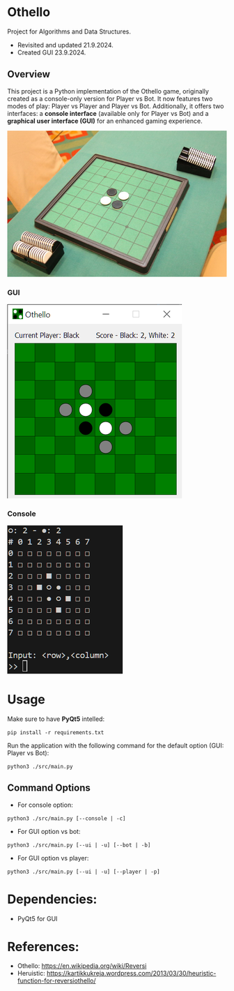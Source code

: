 # Othello
Project for Algorithms and Data Structures.

- Revisited and updated 21.9.2024.
- Created GUI 23.9.2024.

## Overview
This project is a Python implementation of the Othello game, originally created as a console-only version for Player vs Bot. It now features two modes of play: Player vs Player and Player vs Bot. Additionally, it offers two interfaces: a **console interface** (available only for Player vs Bot) and a **graphical user interface (GUI)** for an enhanced gaming experience.

![image](img/othello_board.jpg)

### GUI
![image](img/othello_gui.png)
### Console
![image](img/othello_console.png)

# Usage
Make sure to have **PyQt5** intelled:
```
pip install -r requirements.txt 
```
Run the application with the following command for the default option (GUI: Player vs Bot):
```
python3 ./src/main.py
```
## Command Options
- For console option:
```
python3 ./src/main.py [--console | -c]
```
- For GUI option vs bot:
```
python3 ./src/main.py [--ui | -u] [--bot | -b]
```
- For GUI option vs player:
```
python3 ./src/main.py [--ui | -u] [--player | -p]
```

# Dependencies:

- PyQt5 for GUI

# References:
- Othello: https://en.wikipedia.org/wiki/Reversi
- Heruistic: https://kartikkukreja.wordpress.com/2013/03/30/heuristic-function-for-reversiothello/
